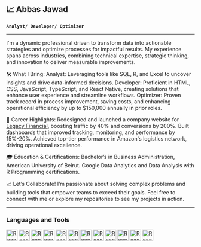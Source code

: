 ## 📈 Abbas Jawad

**`Analyst/ Developer/ Optimizer`**

---

I'm a dynamic professional driven to transform data into actionable strategies and optimize processes for impactful results. My experience spans across industries, combining technical expertise, strategic thinking, and innovation to deliver measurable improvements.

🛠️ What I Bring:
Analyst: Leveraging tools like SQL, R, and Excel to uncover insights and drive data-informed decisions.
Developer: Proficient in HTML, CSS, JavaScript, TypeScript, and React Native, creating solutions that enhance user experience and streamline workflows.
Optimizer: Proven track record in process improvement, saving costs, and enhancing operational efficiency by up to $150,000 annually in prior roles.

🌟 Career Highlights:
Redesigned and launched a company website for [Legacy Financial](https://legacyfinancial.ai/), boosting traffic by 40% and conversions by 200%. 
Built dashboards that improved tracking, monitoring, and performance by 15%-20%.
Achieved top-tier performance in Amazon's logistics network, driving operational excellence.

🎓 Education & Certifications:
Bachelor’s in Business Administration, American University of Beirut.
Google Data Analytics and Data Analysis with R Programming certifications.

📈 Let’s Collaborate!
I’m passionate about solving complex problems and building tools that empower teams to exceed their goals. Feel free to connect with me or explore my repositories to see my projects in action.

---

### Languages and Tools
<img align="left" alt="React" width="30px" src="https://cdn.jsdelivr.net/gh/devicons/devicon@latest/icons/react/react-original.svg" /> 
<img align="left" alt="React" width="30px" src="https://cdn.jsdelivr.net/gh/devicons/devicon@latest/icons/html5/html5-original.svg" /> 
<img align="left" alt="React" width="30px" src="https://cdn.jsdelivr.net/gh/devicons/devicon@latest/icons/css3/css3-plain.svg" /> 
<img align="left" alt="React" width="30px" src="https://cdn.jsdelivr.net/gh/devicons/devicon@latest/icons/javascript/javascript-original.svg" /> 
<img align="left" alt="React" width="30px" src="https://cdn.jsdelivr.net/gh/devicons/devicon@latest/icons/nodejs/nodejs-original-wordmark.svg" /> 
<img align="left" alt="React" width="30px" src="https://cdn.jsdelivr.net/gh/devicons/devicon@latest/icons/python/python-original.svg" /> 
<img align="left" alt="React" width="30px" src="https://cdn.jsdelivr.net/gh/devicons/devicon@latest/icons/jupyter/jupyter-original-wordmark.svg" />
<img align="left" alt="React" width="30px" src="https://cdn.jsdelivr.net/gh/devicons/devicon@latest/icons/r/r-original.svg"  />
<img align="left" alt="React" width="30px" src="https://cdn.jsdelivr.net/gh/devicons/devicon@latest/icons/mysql/mysql-original.svg" />
<img align="left" alt="React" width="30px" src="https://cdn.jsdelivr.net/gh/devicons/devicon@latest/icons/figma/figma-original.svg" />
<img align="left" alt="React" width="30px" src="https://cdn.jsdelivr.net/gh/devicons/devicon@latest/icons/kaggle/kaggle-original.svg" />
<img align="left" alt="React" width="30px" src="https://cdn.jsdelivr.net/gh/devicons/devicon@latest/icons/kibana/kibana-original.svg" />
<br/>

#
<!--
**abbasjdev/abbasjdev** is a ✨ _special_ ✨ repository because its `README.md` (this file) appears on your GitHub profile.

Here are some ideas to get you started:

- 🔭 I’m currently working on ...
- 🌱 I’m currently learning ...
- 👯 I’m looking to collaborate on ...
- 🤔 I’m looking for help with ...
- 💬 Ask me about ...
- 📫 How to reach me: ...
- 😄 Pronouns: ...
- ⚡ Fun fact: ...
-->
